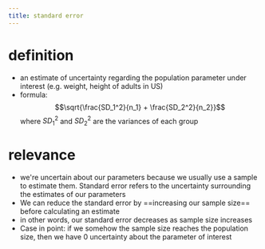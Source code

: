 ```yaml
---
title: standard error
---
```


# definition
- an estimate of uncertainty regarding the population parameter under interest (e.g. weight, height of adults in US)
- formula: $$\sqrt{\frac{SD_1^2}{n_1} + \frac{SD_2^2}{n_2}}$$ where $SD_1^2$ and $SD_2^2$ are the variances of each group

# relevance
- we're uncertain about our parameters because we usually use a sample to estimate them. Standard error refers to the uncertainty surrounding the estimates of our parameters
- We can reduce the standard error by ==increasing our sample size== before calculating an estimate
- in other words, our standard error decreases as sample size increases
- Case in point: if we somehow the sample size reaches the population size, then we have 0 uncertainty about the parameter of interest